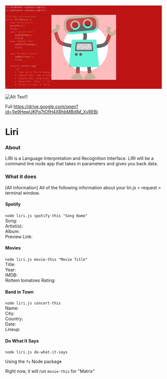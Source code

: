 ![Alt Text](/assets/liri_bot.png)<br/>

![Alt Text1](https://media.giphy.com/media/pOr8XFMqpXf0B1OZGv/giphy.gif)

Full
https://drive.google.com/open?id=1Ie9HewUKPq7tOfH4XRhbMBdlM_XvREBi
# Liri


### About
LIRI is a Language Interpretation and Recognition Interface. LIRI will be a command line node app that takes in parameters and gives you back data.


### What it does
[All Information]
All of the following information about your liri.js < request > terminal window.


#### Spotify
`node liri.js spotify-this "Song Name"`<br/>
Song:<br/>
Artist(s): <br/>
Album:<br/>
Preview Link:<br/>

#### Movies
`node liri.js movie-this "Movie Title"`<br/>
Title:<br/>
Year:<br/>
IMDB:<br/>
Rottem tomatoes Rating:<br/>

#### Band in Town
`node liri.js concert-this`<br/>
Name:<br/>
City:<br/>
Country:<br/>
Date:<br/>
Lineup:<br/>

#### Do What It Says
`node liri.js do-what-it-says`

Using the `fs` Node package

Right now, it will run `movie-this` for "Matrix"
